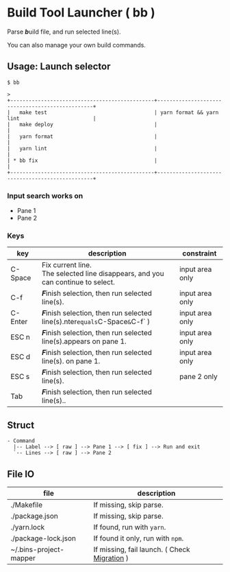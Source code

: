 # Build Tool Launcher ( bb )

Parse ***b***uild file, and run selected line(s).

You can also manage your own build commands.

## Usage: Launch selector

```
$ bb
```

```
> 
+-----------------------------------------------+-------------------------------------------------+
|   make test                                   | yarn format && yarn lint                        |
|   make deploy                                 |                                                 |
|   yarn format                                 |                                                 |
|   yarn lint                                   |                                                 |
| * bb fix                                      |                                                 |
+-----------------------------------------------+-------------------------------------------------+
```

### Input search works on

- Pane 1
- Pane 2

### Keys

| key     | description                                                                        | constraint      |
|---------|------------------------------------------------------------------------------------|-----------------|
| C-Space | Fix current line.<br>The selected line disappears, and you can continue to select. | input area only |
| C-f     | ***F***inish selection, then run selected line(s).                                 | input area only |
| C-Enter | ***F***inish selection, then run selected line(s).nter` equals `C-Space` & `C-f` ) | input area only |
| ESC n   | ***F***inish selection, then run selected line(s).appears on pane 1.               | input area only |
| ESC d   | ***F***inish selection, then run selected line(s). on pane 1.                      | input area only |
| ESC s   | ***F***inish selection, then run selected line(s).                                 | pane 2 only     |
| Tab     | ***F***inish selection, then run selected line(s)..                                ||

## Struct

```
- Command
  |-- Label --> [ raw ] --> Pane 1 --> [ fix ] --> Run and exit
  `-- Lines --> [ raw ] --> Pane 2
```

## File IO

| file                   | description                                       |
|------------------------|---------------------------------------------------|
| ./Makefile             | If missing, skip parse.                           |
| ./package.json         | If missing, skip parse.                           |
| ./yarn.lock            | If found, run with `yarn`.                        |
| ./package-lock.json    | If found it only, run with `npm`.                 |
| ~/.bins-project-mapper | If missing, fail launch. ( Check [Migration](#) ) |

